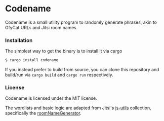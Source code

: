 # Codename

Codename is a small utility program to randomly generate phrases, akin to
GfyCat URLs and Jitsi room names.

### Installation

The simplest way to get the binary is to install it via cargo

```bash
$ cargo install codename
```

If you instead prefer to build from source, you can clone this repository and
build/run via `cargo build` and `cargo run` respectively.

### License

Codename is licensed under the MIT license.

The wordlists and basic logic are adapted from Jitsi's
[js-utils](https://github.com/jitsi/js-utils) collection, specifically the
[roomNameGenerator](https://github.com/jitsi/js-utils/blob/master/random/roomNameGenerator.js).
